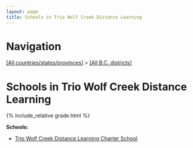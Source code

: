 ```yaml
---
layout: page
title: Schools in Trio Wolf Creek Distance Learning
---
```

# Navigation

[[All countries/states/provinces]](../..) > [[All B.C. districts]](..)

# Schools in Trio Wolf Creek Distance Learning

{% include_relative grade.html %}

**Schools:**

- [Trio Wolf Creek Distance Learning Charter School](Trio_Wolf_Creek_Distance_Learning_Charter_School.md)
